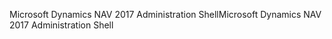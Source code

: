<span data-ttu-id="85c5e-101">Microsoft Dynamics NAV 2017 Administration Shell</span><span class="sxs-lookup"><span data-stu-id="85c5e-101">Microsoft Dynamics NAV 2017 Administration Shell</span></span>